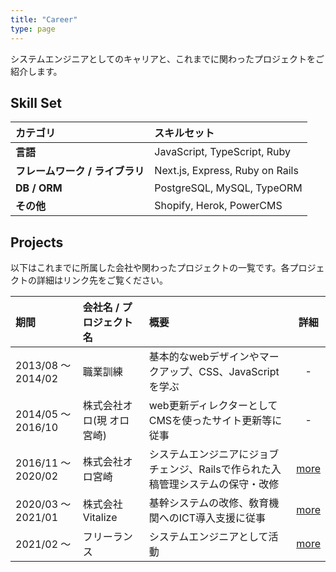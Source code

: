 ```yaml
---
title: "Career"
type: page
---
```


システムエンジニアとしてのキャリアと、これまでに関わったプロジェクトをご紹介します。

## Skill Set
| カテゴリ | スキルセット |
| :-- | :-- |
| **言語** | JavaScript, TypeScript, Ruby |
| **フレームワーク / ライブラリ** | Next.js, Express, Ruby on Rails |
| **DB / ORM** | PostgreSQL, MySQL, TypeORM |
| **その他** | Shopify, Herok, PowerCMS |

## Projects
以下はこれまでに所属した会社や関わったプロジェクトの一覧です。各プロジェクトの詳細はリンク先をご覧ください。

| 期間 | 会社名 / プロジェクト名 | 概要 | 詳細 |
| :-- | :-- | :-- | :--: |
| 2013/08 〜 2014/02 | 職業訓練 | 基本的なwebデザインやマークアップ、CSS、JavaScriptを学ぶ | - |
| 2014/05 〜 2016/10 | 株式会社オロ(現 オロ宮崎) | web更新ディレクターとしてCMSを使ったサイト更新等に従事 | - |
| 2016/11 〜 2020/02 | 株式会社オロ宮崎 | システムエンジニアにジョブチェンジ、Railsで作られた入稿管理システムの保守・改修 | [more](/career/oro-miyazaki/) |
| 2020/03 〜 2021/01 | 株式会社Vitalize | 基幹システムの改修、敎育機関へのICT導入支援に従事 | [more](/career/vitalize/) |
| 2021/02 〜 | フリーランス | システムエンジニアとして活動 | [more](/career/freelance/) |
